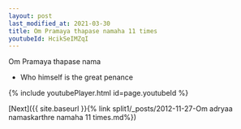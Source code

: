 ```yaml
---
layout: post
last_modified_at: 2021-03-30
title: Om Pramaya thapase namaha 11 times
youtubeId: HcikSeIMZqI
---
```

 
 
Om Pramaya thapase nama 
 
 -  Who himself is the great penance 
 
  
 
  
 
 
 
 
 
 


{% include youtubePlayer.html id=page.youtubeId %}
 
[Next]({{ site.baseurl }}{% link  split1/_posts/2012-11-27-Om adryaa namaskarthre namaha 11 times.md%})
 
